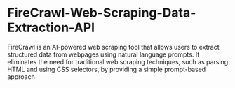 # FireCrawl-Web-Scraping-Data-Extraction-API
FireCrawl is an AI-powered web scraping tool that allows users to extract structured data from webpages using natural language prompts. It eliminates the need for traditional web scraping techniques, such as parsing HTML and using CSS selectors, by providing a simple prompt-based approach
